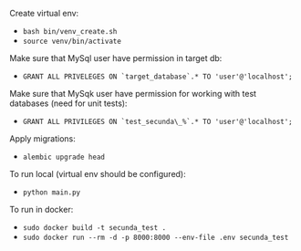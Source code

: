 Create virtual env:
* ```bash bin/venv_create.sh``` 
* ```source venv/bin/activate```

Make sure that MySql user have permission in target db:
* ```GRANT ALL PRIVELEGES ON `target_database`.* TO 'user'@'localhost';```

Make sure that MySqk user have permission for working with test databases (need for unit tests):
* ```GRANT ALL PRIVILEGES ON `test_secunda\_%`.* TO 'user'@'localhost';```

Apply migrations:
* ```alembic upgrade head```

To run local (virtual env should be configured):
* ```python main.py```

To run in docker:
* ```sudo docker build -t secunda_test .```
* ```sudo docker run --rm -d -p 8000:8000 --env-file .env secunda_test```